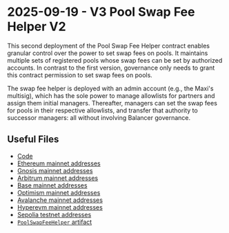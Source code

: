 # 2025-09-19 - V3 Pool Swap Fee Helper V2

This second deployment of the Pool Swap Fee Helper contract enables granular control over the power to set swap fees on pools. It maintains multiple sets of registered pools whose swap fees can be set by authorized accounts. In contrast to the first version, governance only needs to grant this contract permission to set swap fees on pools.

The swap fee helper is deployed with an admin account (e.g., the Maxi's multisig), which has the sole power to manage allowlists for partners and assign them initial managers. Thereafter, managers can set the swap fees for pools in their respective allowlists, and transfer that authority to successor managers: all without involving Balancer governance.

## Useful Files

- [Code](https://github.com/balancer/balancer-v3-monorepo/commit/2a73ff06cfe55482bdebc37ee74ca3b93d9ea062)
- [Ethereum mainnet addresses](./output/mainnet.json)
- [Gnosis mainnet addresses](./output/gnosis.json)
- [Arbitrum mainnet addresses](./output/arbitrum.json)
- [Base mainnet addresses](./output/base.json)
- [Optimism mainnet addresses](./output/optimism.json)
- [Avalanche mainnet addresses](./output/avalanche.json)
- [Hyperevm mainnet addresses](./output/hyperevm.json)
- [Sepolia testnet addresses](./output/sepolia.json)
- [`PoolSwapFeeHelper` artifact](./artifact/PoolSwapFeeHelper.json)
